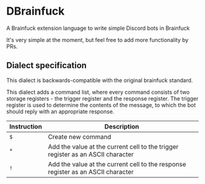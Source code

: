 # DBrainfuck
A Brainfuck extension language to write simple Discord bots in Brainfuck

It's very simple at the moment, but feel free to add more functionality by PRs.

## Dialect specification

This dialect is backwards-compatible with the original brainfuck standard.

This dialect adds a command list, where every command consists of two storage registers - the trigger register and the response register.
The trigger register is used to determine the contents of the message, to which the bot should reply with an appropriate response.

|Instruction|Description|
|---|---|
|``$``|Create new command|
|``*``|Add the value at the current cell to the trigger register as an ASCII character|
|``!``|Add the value at the current cell to the response register as an ASCII character|


